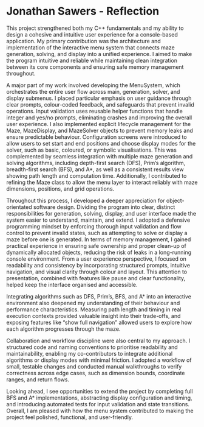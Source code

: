 # Jonathan Sawers - Reflection

This project strengthened both my C++ fundamentals and my ability to design a cohesive and intuitive user experience for a console-based application. My primary contribution was the architecture and implementation of the interactive menu system that connects maze generation, solving, and display into a unified experience. I aimed to make the program intuitive and reliable while maintaining clean integration between its core components and ensuring safe memory management throughout.

A major part of my work involved developing the MenuSystem, which orchestrates the entire user flow across main, generation, solver, and display submenus. I placed particular emphasis on user guidance through clear prompts, colour-coded feedback, and safeguards that prevent invalid operations. Input validation uses reusable helper functions that handle integer and yes/no prompts, eliminating crashes and improving the overall user experience. I also implemented explicit lifecycle management for the Maze, MazeDisplay, and MazeSolver objects to prevent memory leaks and ensure predictable behaviour. Configuration screens were introduced to allow users to set start and end positions and choose display modes for the solver, such as basic, coloured, or symbolic visualisations. This was complemented by seamless integration with multiple maze generation and solving algorithms, including depth-first search (DFS), Prim’s algorithm, breadth-first search (BFS), and A*, as well as a consistent results view showing path length and computation time. Additionally, I contributed to refining the Maze class to allow the menu layer to interact reliably with maze dimensions, positions, and grid operations.

Throughout this process, I developed a deeper appreciation for object-orientated software design. Dividing the program into clear, distinct responsibilities for generation, solving, display, and user interface made the system easier to understand, maintain, and extend. I adopted a defensive programming mindset by enforcing thorough input validation and flow control to prevent invalid states, such as attempting to solve or display a maze before one is generated. In terms of memory management, I gained practical experience in ensuring safe ownership and proper clean-up of dynamically allocated objects, reducing the risk of leaks in a long-running console environment. From a user experience perspective, I focused on readability and consistency by incorporating structured prompts, intuitive navigation, and visual clarity through colour and layout. This attention to presentation, combined with features like pause and clear functionality, helped keep the interface organised and accessible.

Integrating algorithms such as DFS, Prim’s, BFS, and A* into an interactive environment also deepened my understanding of their behaviour and performance characteristics. Measuring path length and timing in real execution contexts provided valuable insight into their trade-offs, and exposing features like “show full navigation” allowed users to explore how each algorithm progresses through the maze.

Collaboration and workflow discipline were also central to my approach. I structured code and naming conventions to prioritise readability and maintainability, enabling my co-contributors to integrate additional algorithms or display modes with minimal friction. I adopted a workflow of small, testable changes and conducted manual walkthroughs to verify correctness across edge cases, such as dimension bounds, coordinate ranges, and return flows.

Looking ahead, I see opportunities to extend the project by completing full BFS and A* implementations, abstracting display configuration and timing, and introducing automated tests for input validation and state transitions. Overall, I am pleased with how the menu system contributed to making the project feel polished, functional, and user-friendly.
